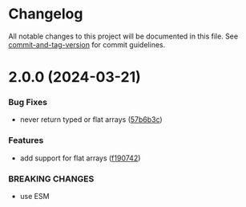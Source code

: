 # Changelog

All notable changes to this project will be documented in this file. See [commit-and-tag-version](https://github.com/absolute-version/commit-and-tag-version) for commit guidelines.

# 2.0.0 (2024-03-21)


### Bug Fixes

* never return typed or flat arrays ([57b6b3c](https://github.com/vorg/geom-edges/commit/57b6b3c9d4e73c805e8114e6647f1c71461ddb52))


### Features

* add support for flat arrays ([f190742](https://github.com/vorg/geom-edges/commit/f190742b0e5a938926fa809c5d6464331cdd820a))


### BREAKING CHANGES

* use ESM
